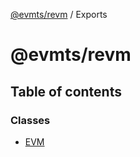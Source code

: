[@evmts/revm](README.md) / Exports

# @evmts/revm

## Table of contents

### Classes

- [EVM](classes/EVM.md)
